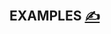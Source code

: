 
## EXAMPLES [<span style='font-size:20px;'>&#x270D;</span>](https://github.com/bashfunc/www/edit/main/DOCS/EXAMPLES.md)
